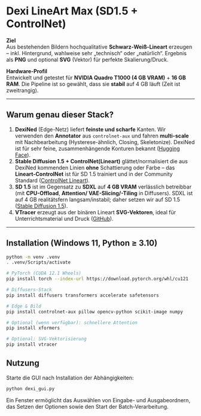 # Dexi LineArt Max (SD1.5 + ControlNet)

**Ziel**  
Aus bestehenden Bildern hochqualitative **Schwarz-Weiß-Lineart** erzeugen – inkl. Hintergrund, wahlweise sehr „technisch“ oder „natürlich“. Ergebnis als **PNG** und optional **SVG** (Vektor) für perfekte Skalierung/Druck.

**Hardware-Profil**  
Entwickelt und getestet für **NVIDIA Quadro T1000 (4 GB VRAM)** + **16 GB RAM**. Die Pipeline ist so gewählt, dass sie **stabil** auf 4 GB läuft (Zeit ist zweitrangig).

---

## Warum genau dieser Stack?

1. **DexiNed** (Edge-Netz) liefert **feinste und scharfe** Kanten. Wir verwenden den **Annotator** aus `controlnet-aux` und fahren **multi-scale** mit Nachbearbeitung (Hysterese-ähnlich, Closing, Skeletonize). DexiNed ist für sehr feine, zusammenhängende Konturen bekannt ([Hugging Face](https://huggingface.co/lllyasviel/Annotators)).
2. **Stable Diffusion 1.5 + ControlNet(Lineart)** glättet/normalisiert die aus DexiNed kommenden Linien **ohne** Schattierung oder Farbe – das **Lineart-ControlNet** ist für SD 1.5 trainiert und in der Community Standard ([ControlNet Lineart](https://huggingface.co/lllyasviel/control_v11p_sd15_lineart)).
3. **SD 1.5** ist im Gegensatz zu **SDXL** auf **4 GB VRAM** verlässlich betreibbar (mit **CPU-Offload**, **Attention/ VAE-Slicing/-Tiling** in Diffusers). SDXL ist auf 4 GB realitätsfern langsam/instabil; daher setzen wir auf SD 1.5 ([Stable Diffusion 1.5](https://huggingface.co/stable-diffusion-v1-5/stable-diffusion-v1-5)).
4. **VTracer** erzeugt aus der binären Lineart **SVG-Vektoren**, ideal für Unterrichtsmaterial und Druck ([GitHub](https://github.com/visioncortex/vtracer)).

---

## Installation (Windows 11, Python ≥ 3.10)

```bash
python -m venv .venv
. .venv/Scripts/activate

# PyTorch (CUDA 12.1 Wheels)
pip install torch --index-url https://download.pytorch.org/whl/cu121

# Diffusers-Stack
pip install diffusers transformers accelerate safetensors

# Edge & Bild
pip install controlnet-aux pillow opencv-python scikit-image numpy

# Optional (wenn verfügbar): schnellere Attention
pip install xformers

# Optional: SVG-Vektorisierung
pip install vtracer
```

## Nutzung

Starte die GUI nach Installation der Abhängigkeiten:

```bash
python dexi_gui.py
```

Ein Fenster ermöglicht das Auswählen von Eingabe- und Ausgabeordnern,
das Setzen der Optionen sowie den Start der Batch-Verarbeitung.
